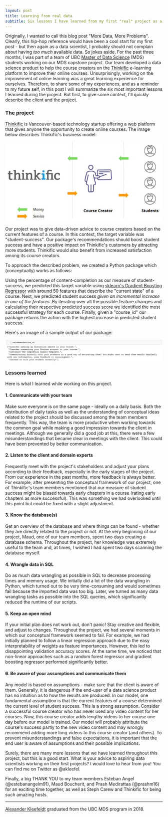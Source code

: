 ```yaml
---
layout: post
title: Learning from real data
subtitle: Six lessons I have learned from my first "real" project as a data scientist
---
```


Originally, I wanted to call this blog post "More Data, More Problems". Clearly, this hip-hop reference would have been a cool start for my first post - but then again as a data scientist, I probably should not complain about having *too much* available data. So jokes aside. For the past three months, I was part of a team of UBC [Master of Data Science](https://ubc-mds.github.io/) (MDS) students working on our MDS capstone project. Our team developed a data science product to help the course creators on the [Thinkific](thinkific.com) e-learning platform to improve their online courses. Unsurprisingly, working on the improvement of online learning was a great learning experience for ourselves. Therefore, to share some of my experiences, and as a reminder to my future self, in this post I will summarize the six most important lessons I learned during the project. But first, to give some context, I'll quickly describe the client and the project.

### The project

[Thinkific](thinkific.com) is Vancouver-based technology startup offering a web platform that gives anyone the opportunity to create online courses. The image below describes Thinkific's business model:

![business model](../assets/images/blog/business_model.JPG)

Our project was to give data-driven advice to course creators based on the current features of a course. In this context, the target variable was "student-success". Our package's recommendations should boost student success and have a positive impact on Thinkific's customers by attracting more students. Thinkific would also benefit from increased satisfaction among its course creators.

To approach the described problem, we created a Python package which (conceptually) works as follows:

Using the percentage of content-completion as our measure of student-success, we predicted this target variable using [sklearn's Gradient Boosting Regressor](http://scikit-learn.org/stable/modules/generated/sklearn.ensemble.GradientBoostingRegressor.html) with around 50 features that describe the "current state" of a course. Next, we predicted student success *given an incremental increase in one of the features*. By iterating over all the possible feature changes and calculating their respective predicted success score we identified the most successful strategy for each course. Finally, given a "course_id" our package returns the action with the highest increase in predicted student success.

Here's an image of a sample output of our package:

![recommendations_co](../assets/images/blog/recommendations_co.JPG)

### Lessons learned

Here is what I learned while working on this project.

#### 1. Communicate with your team

Make sure everyone is on the same page - ideally on a daily basis. Both the distribution of daily tasks as well as the understanding of conceptual ideas related to the project should be discussed among the team members frequently. This way, the team is more productive when working towards the common goal while making a good impression towards the client in meetings. Although we generally did a good job at this, there were a few misunderstandings that became clear in meetings with the client. This could have been prevented by better communication.

#### 2. Listen to the client and domain experts

Frequently meet with the project's stakeholders and adjust your plans according to their feedback, especially in the early stages of the project. From our experience in the past months, more feedback is always better. For example, after presenting the conceptual framework of our project, one of Thinkific's team members mentioned that our measure of student success might be biased towards early chapters in a course (rating early chapters as more successful). This was something we had overlooked until this point but could be fixed with a slight adjustment.   

#### 3. Know the database(s)

Get an overview of the database and where things can be found - whether they are directly related to the project or not. At the very beginning of our project, Maud, one of our team members, spent two days creating a database schema. Throughout the project, her knowledge was extremely useful to the team and, at times, I wished I had spent two days scanning the database myself.

#### 4. Wrangle data in SQL

Do as much data wrangling as possible in SQL to decrease processing times and memory usage. We initially did a lot of the data wrangling in Python, which turned out to be very time-consuming and would sometimes fail because the imported data was too big. Later, we turned as many data wrangling tasks as possible into the SQL queries, which significantly reduced the runtime of our scripts.

#### 5. Keep an open mind

If your initial plan does not work out, don't panic! Stay creative and flexible, and adjust to changes. Throughout the  project, we had several moments in which our conceptual framework seemed to fail. For example, we had initially planned to follow a linear regression approach due to the easy interpretability of weights as feature importances. However, this led to disappointing validation accuracy scores. At the same time, we noticed that non-linear approaches such as a random forest regressor and gradient boosting regressor performed significantly better.

#### 6. Be aware of your assumptions and communicate them

Any model is based on assumptions - make sure that the client is aware of them. Generally, it is dangerous if the end-user of a data science product has no intuition as to how the results are produced. In our model, one fundamental assumption is that the current features of a course determined the current level of student success. This is a strong assumption. Consider a successful course creator who has never used any video content for her courses. Now, this course creator adds lengthy videos to her course one day before our model is trained. Our model will probably attribute the course's success partly to the new video content and may wrongly recommend adding more long videos to this course creator (and others). To prevent misunderstandings and false expectations, it is important that the end user is aware of  assumptions and their possible implications.


Surely, there are many more lessons that we have learned throughout this project, but this is a good start. What is your advice to aspiring data scientists working on their first projects? I would love to hear from you! You can find me on Twitter as @akleefel.

Finally, a big THANK YOU to my team members Esteban Angel (@estebanangelm91), Maud Boucherit, and Prash Medirattaa (@prashm16) for an exciting time together, as well as Steph Carew and Thinkific for being such amazing hosts.

---------

[Alexander Kleefeldt](https://akleefel.com/) graduated from the UBC MDS program in 2018.
